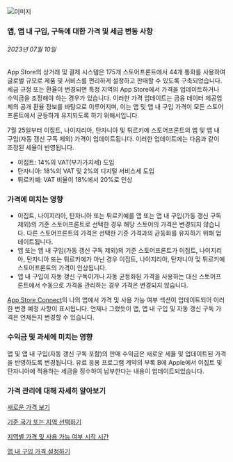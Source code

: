 <!-- ### MySkills
BootStrap & React.js  
<img src="https://img.shields.io/badge/HTML5-E34F26?style=flat-square&logo=HTML5&logoColor=white"/></a>
<img src="https://img.shields.io/badge/CSS3-1572B6?style=flat-square&logo=CSS3&logoColor=white"/></a>
<img src="https://img.shields.io/badge/JavaScript-F7DF1E?style=flat-square&logo=JavaScript&logoColor=white"/></a>
<img src="https://img.shields.io/badge/React.js-1E8CBE?style=flat-square&logo=JavaScript&logoColor=white"/></a>   -->

<!-- Android & IOS  
<img src="https://img.shields.io/badge/Java-007396?style=flat-square&logo=Java&logoColor=white"/></a>
<img src="https://img.shields.io/badge/Swift-F05138?style=flat-square&logo=Swift&logoColor=white"/></a> -->
<!-- 
Languages  
<img src="https://img.shields.io/badge/C-A8B9CC?style=flat-square&logo=C&logoColor=white"/></a>
<img src="https://img.shields.io/badge/C++-00599C?style=flat-square&logo=C%2B%2B&logoColor=white"/></a>
<img src="https://img.shields.io/badge/Python-3776AB?style=flat-square&logo=Python&logoColor=white"/></a>

algorithms  
<img src="https://img.shields.io/badge/Baekjoon-Gold4-gold?style=flat-square&labelColor=004088"/></a> -->
<!-- 
Contact  
[<img src="https://img.shields.io/badge/l06094@gmail.com-EA4335?style=flat-square&logo=Gmail&logoColor=white"/>](l06094@gmail.com)
<a href="dlwjsgml02@naver.com"><img src="https://img.shields.io/badge/dlwjsgml02@naver.com-0ABF53?style=flat-square&logo=Nintendo&logoColor=white"/></a>
<img src="https://img.shields.io/badge/jeon__hui__22-E4405F?style=flat-square&logo=Instagram&logoColor=white"/></a>  

---
![Top Langs](https://github-readme-stats.vercel.app/api/top-langs/?username=6810779s&layout=compact&theme=algolia) 

![Jeonhui's GitHub stats](https://github-readme-stats.vercel.app/api?username=Jeonhui&show_icons=true&theme=algolia)  
 -->

<!-- [![Solved.ac
프로필](http://mazassumnida.wtf/api/v2/generate_badge?boj=whas02)](https://solved.ac/whas02)  

# IOS developer News -->

<!--
 <pre>
    ___  _______   ________  ________   ___  ___  ___  ___  ___     
   |\  \|\  ___ \ |\   __  \|\   ___  \|\  \|\  \|\  \|\  \|\  \    
   \ \  \ \   __/|\ \  \|\  \ \  \\ \  \ \  \\\  \ \  \\\  \ \  \   
 __ \ \  \ \  \_|/_\ \  \\\  \ \  \\ \  \ \   __  \ \  \\\  \ \  \  
|\  \\_\  \ \  \_|\ \ \  \\\  \ \  \\ \  \ \  \ \  \ \  \\\  \ \  \ 
\ \________\ \_______\ \_______\ \__\\ \__\ \__\ \__\ \_______\ \__\
 \|________|\|_______|\|_______|\|__| \|__|\|__|\|__|\|_______|\|__|</pre>
                                                          
                                                                    
-->                                                                    
![이미지](https://developer.apple.com/assets/elements/icons/asc-outline/asc-outline-128x128_2x.png)  
###  앱, 앱 내 구입, 구독에 대한 가격 및 세금 변동 사항  
###### 2023년 07월 10일  
<div class="article-text"><p>App Store의 상거래 및 결제 시스템은 175개 스토어프론트에서 44개 통화를 사용하여 글로벌 규모로 제품 및 서비스를 편리하게 설정하고 판매할 수 있도록 구축되었습니다. 세금 규정 또는 환율이 변경되면 특정 지역의 App Store에서 가격을 업데이트하거나 수익금을 조정해야 하는 경우가 있습니다. 이러한 가격 업데이트는 금융 데이터 제공업체의 공개 환율 정보를 바탕으로 이루어지며, 이는 앱 및 앱 내 구입 가격이 모든 스토어프론트에서 균등하게 유지되도록 하기 위해서입니다.</p><p>7월 25일부터 이집트, 나이지리아, 탄자니아 및 튀르키예 스토어프론트의 앱 및 앱 내 구입(자동 갱신 구독 제외) 가격이 업데이트됩니다. 이러한 업데이트에는 다음과 같이 조정된 세율이 반영됩니다.</p><ul>
<li>이집트: 14%의 VAT(부가가치세) 도입</li>
<li>탄자니아: 18%의 VAT 및 2%의 디지털 서비스세 도입</li>
<li>튀르키예: VAT 비율이 18%에서 20%로 인상</li>
</ul><h3>가격에 미치는 영향</h3><ul>
<li>이집트, 나이지리아, 탄자니아 또는 튀르키예를 앱 또는 앱 내 구입(가동 갱신 구독 제외)의 기준 스토어프론트로 선택한 경우 해당 스토어의 가격은 변경되지 않습니다. 다른 스토어프론트의 가격은 선택한 기준 가격과의 균등화를 유지하기 위해 업데이트됩니다.</li>
<li>앱 또는 앱 내 구입(가동 갱신 구독 제외)의 기준 스토어프론트가 이집트, 나이지리아, 탄자니아 또는 튀르키예가 아닌 경우 이집트, 나이지리아, 탄자니아 및 튀르키예 스토어프론트의 가격이 인상됩니다.</li>
<li>앱 내 구입이 자동 갱신 구독이거나 자동 균등화된 가격을 사용하는 대신 스토어프론트에서 수동으로 가격을 관리하는 경우 가격은 변경되지 않습니다.</li>
</ul><p><a href="https://appstoreconnect.apple.com/">App Store Connect</a>의 나의 앱에서 가격 및 사용 가능 여부 섹션이 업데이트되어 이러한 변경 예정 사항이 표시됩니다. 언제나 그랬듯이 앱, 앱 내 구입 및 자동 갱신 구독 가격은 언제든지 변경할 수 있습니다.</p><h3>수익금 및 과세에 미치는 영향</h3><p>앱 및 앱 내 구입(자동 갱신 구독 포함)의 판매 수익금은 새로운 세율 및 업데이트된 가격을 반영하도록 변경됩니다. 유료 응용 프로그램 계약의 부록 B에 Apple에서 이집트 및 탄자니아에 적용하는 세금을 징수하여 납부한다는 내용이 업데이트되었습니다.</p><h3>가격 관리에 대해 자세히 알아보기</h3><p><a href="https://developer.apple.com/kr/help/app-store-connect/manage-app-pricing/schedule-price-changes/">새로운 <span class="icon icon-after icon-chevronright nowrap">가격 보기</span></a></p>
<p><a href="https://developer.apple.com/kr/help/app-store-connect/manage-app-pricing/set-a-price/">기준 국가 또는 <span class="icon icon-after icon-chevronright nowrap">지역 선택하기</span></a></p>
<p><a href="https://developer.apple.com/kr/help/app-store-connect/reference/app-store-pricing-and-availability-start-times-by-region">지역별 가격 및 사용 가능 여부 <span class="icon icon-after icon-chevronright nowrap">시작 시간</span></a></p>
<p><a href="https://developer.apple.com/kr/help/app-store-connect/manage-in-app-purchases/set-a-price-for-an-in-app-purchase">앱 내 구입 <span class="icon icon-after icon-chevronright nowrap">가격 설정하기</span></a></p></div>